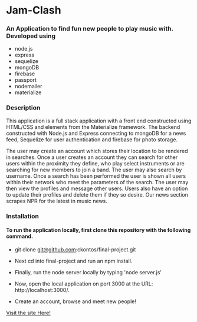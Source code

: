 # Jam-Clash

### An Application to find fun new people to play music with. Developed using
* node.js
* express
* sequelize
* mongoDB
* firebase
* passport
* nodemailer
* materialize

### Description
This application is a  full stack application with a front end constructed using HTML/CSS and elements from the Materialize framework. The backend constructed with Node.js and Express connecting to mongoDB for a news feed, Sequelize for user authentication and firebase for photo storage. 

The user may create an account which stores their location to be rendered in searches. Once a user creates an account they can search for other users within the proximity they define, who play select instruments or are searching for new members to join a band. The user may also search by username. Once a search has been performed the user is shown all users within their network who meet the parameters of the search. The user may then view the profiles and message other users. Users also have an option to update their profiles and delete them if they so desire. Our news section scrapes NPR for the latest in music news.


### Installation
#### To run the application locally, first clone this repository with the following command.

* git clone git@github.com:ckontos/final-project.git

* Next cd into final-project and run an npm install.

* Finally, run the node server locally by typing 'node server.js'

* Now, open the local application on port 3000 at the URL: http://localhost:3000/.

* Create an account, browse and meet new people!

<a href="https://jam-clash.herokuapp.com">Visit the site Here!</a>